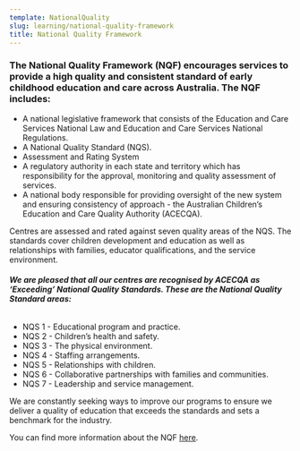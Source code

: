 ```yaml
---
template: NationalQuality
slug: learning/national-quality-framework
title: National Quality Framework
---
```

### The National Quality Framework (NQF) encourages services to provide a high quality and consistent standard of early childhood education and care across Australia. The NQF includes:

* A national legislative framework that consists of the Education and Care Services National Law and Education and Care Services National Regulations.
* A National Quality Standard (NQS).
* Assessment and Rating System
* A regulatory authority in each state and territory which has responsibility for the approval, monitoring and quality assessment of services.
* A national body responsible for providing oversight of the new system and ensuring consistency of approach - the Australian Children’s Education and Care Quality Authority (ACECQA).

Centres are assessed and rated against seven quality areas of the NQS. The standards cover children development and education as well as relationships with families, educator qualifications, and the service environment.

###### **We are pleased that all our centres are recognised by ACECQA as ‘Exceeding’ National Quality Standards. These are the National Quality Standard areas:**

*  NQS 1 - Educational program and practice.
*  NQS 2 - Children’s health and safety.
*  NQS 3 - The physical environment.
*  NQS 4 - Staffing arrangements.
*  NQS 5 - Relationships with children.
*  NQS 6 - Collaborative partnerships with families and communities.
*  NQS 7 - Leadership and service management.

We are constantly seeking ways to improve our programs to ensure we deliver a quality of education that exceeds the standards and sets a benchmark for the industry.

You can find more information about the NQF [here](http://google.com).

